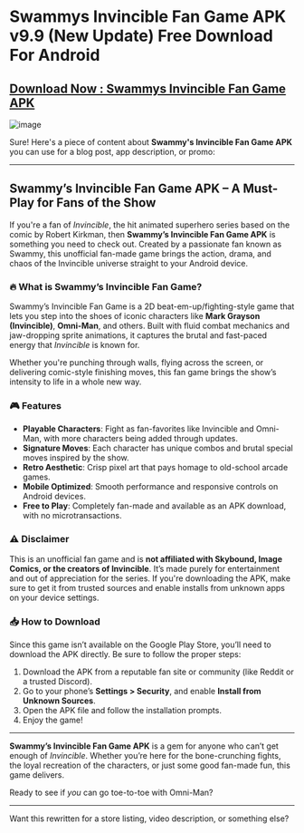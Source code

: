 # Swammys Invincible Fan Game APK v9.9 (New Update) Free Download For Android

## [Download Now : Swammys Invincible Fan Game APK](https://apkfyp.com/swammys-invincible-fan-game.html)

![image](https://github.com/user-attachments/assets/6e0eac46-ad44-4ee3-b6e1-c555538abd38)

Sure! Here's a piece of content about **Swammy's Invincible Fan Game APK** you can use for a blog post, app description, or promo:

---

## Swammy’s Invincible Fan Game APK – A Must-Play for Fans of the Show

If you're a fan of *Invincible*, the hit animated superhero series based on the comic by Robert Kirkman, then **Swammy’s Invincible Fan Game APK** is something you need to check out. Created by a passionate fan known as Swammy, this unofficial fan-made game brings the action, drama, and chaos of the Invincible universe straight to your Android device.

### 🔥 What is Swammy’s Invincible Fan Game?

Swammy’s Invincible Fan Game is a 2D beat-em-up/fighting-style game that lets you step into the shoes of iconic characters like **Mark Grayson (Invincible)**, **Omni-Man**, and others. Built with fluid combat mechanics and jaw-dropping sprite animations, it captures the brutal and fast-paced energy that *Invincible* is known for.

Whether you're punching through walls, flying across the screen, or delivering comic-style finishing moves, this fan game brings the show’s intensity to life in a whole new way.

### 🎮 Features

- **Playable Characters**: Fight as fan-favorites like Invincible and Omni-Man, with more characters being added through updates.
- **Signature Moves**: Each character has unique combos and brutal special moves inspired by the show.
- **Retro Aesthetic**: Crisp pixel art that pays homage to old-school arcade games.
- **Mobile Optimized**: Smooth performance and responsive controls on Android devices.
- **Free to Play**: Completely fan-made and available as an APK download, with no microtransactions.

### ⚠️ Disclaimer

This is an unofficial fan game and is **not affiliated with Skybound, Image Comics, or the creators of Invincible**. It’s made purely for entertainment and out of appreciation for the series. If you're downloading the APK, make sure to get it from trusted sources and enable installs from unknown apps on your device settings.

### 📥 How to Download

Since this game isn’t available on the Google Play Store, you’ll need to download the APK directly. Be sure to follow the proper steps:

1. Download the APK from a reputable fan site or community (like Reddit or a trusted Discord).
2. Go to your phone’s **Settings > Security**, and enable **Install from Unknown Sources**.
3. Open the APK file and follow the installation prompts.
4. Enjoy the game!

---

**Swammy’s Invincible Fan Game APK** is a gem for anyone who can’t get enough of *Invincible*. Whether you’re here for the bone-crunching fights, the loyal recreation of the characters, or just some good fan-made fun, this game delivers.

Ready to see if *you* can go toe-to-toe with Omni-Man?

---

Want this rewritten for a store listing, video description, or something else?
